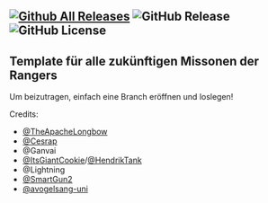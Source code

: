 [![Github All Releases](https://img.shields.io/github/downloads/German-Rangers-MM/GR_MM_Template_Zug_3_0/total.svg)]() ![GitHub Release](https://img.shields.io/github/v/release/German-Rangers-MM/GR_MM_Template_Zug_3_0) ![GitHub License](https://img.shields.io/github/license/German-Rangers-MM/GR_MM_Template_Zug_3_0)
---

## Template für alle zukünftigen Missonen der Rangers

Um beizutragen, einfach eine Branch eröffnen und loslegen!

Credits:
- [@TheApacheLongbow](https://github.com/TheApacheLongbow)
- [@Cesrap](https://github.com/Cesrap)
- @Ganvai
- [@ItsGiantCookie](https://github.com/ItsGiantCookie)/[@HendrikTank](https://github.com/HendrikTank)
- @Lightning
- [@SmartGun2](https://github.com/SmartGun2)
- [@avogelsang-uni](https://github.com/avogelsang-uni)
